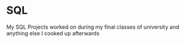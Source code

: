 # SQL
My SQL Projects worked on during my final classes of university and anything else I cooked up afterwards
